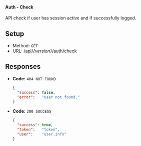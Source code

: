 #### Auth - Check 
  API check if user has session active and if successfully logged.
  
## Setup
  * Method: `GET`
  * URL: /api/_{version}_/auth/check
  
## Responses
  * **Code:** `404 NOT FOUND` <br />
  
    ```json
    {
      "success": false,
      "error":   "User not found."
    }
    ```
    
  * **Code:** `200 SUCCESS` <br />
    
    ```json
    {
      "success": true,
      "token":   "token",
      "user":    "user.info"
    }
    ```
    
